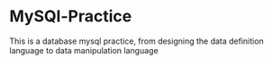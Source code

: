 # MySQl-Practice
This is a database mysql practice, from designing the data definition language to data manipulation language
